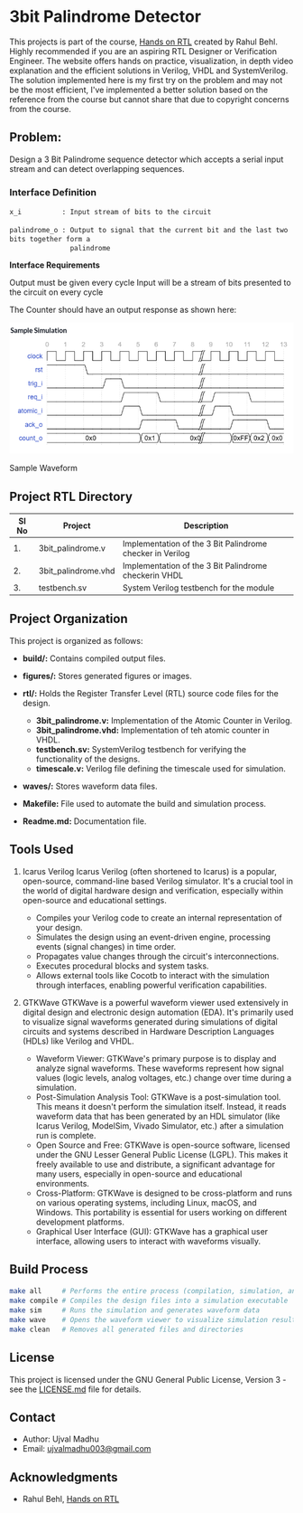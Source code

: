 # 3bit Palindrome Detector
This projects is part of the course, [Hands on RTL](https://quicksilicon.in/course/rtl-design) created by Rahul Behl. Highly recommended if you are an aspiring RTL Designer or Verification Engineer. The website offers hands on practice, visualization, in depth video explanation and the efficient solutions in Verilog, VHDL and SystemVerilog. The solution implemented here is my first try on the problem and may not be the most efficient, I've implemented a better solution based on the reference from the course but cannot share that due to copyright concerns from the course.

## Problem:

Design a 3 Bit Palindrome sequence detector which accepts a serial input stream and can detect overlapping sequences.

### Interface Definition

```
x_i          : Input stream of bits to the circuit

palindrome_o : Output to signal that the current bit and the last two bits together form a
               palindrome

```

**Interface Requirements**

Output must be given every cycle
Input will be a stream of bits presented to the circuit on every cycle

The Counter should have an output response as shown here:

<p>
    <img src = "./figures/Sample_waveform.png" />
    <figcaption>                Sample Waveform                </figcaption>
</p>


## Project RTL Directory

| Sl No | Project | Description |
|-------|---------|-------------|
| 1.    | 3bit_palindrome.v | Implementation of the 3 Bit Palindrome checker in Verilog |
| 2. | 3bit_palindrome.vhd |  Implementation of the 3 Bit Palindrome checkerin VHDL |
| 3. | testbench.sv | System Verilog testbench for the module |


## Project Organization

This project is organized as follows:

* **build/:** Contains compiled output files.
* **figures/:** Stores generated figures or images.
* **rtl/:** Holds the Register Transfer Level (RTL) source code files for the design.
    * **3bit_palindrome.v:** Implementation of the Atomic Counter in Verilog.
    * **3bit_palindrome.vhd:** Implementation of teh atomic counter in VHDL.
    * **testbench.sv:** SystemVerilog testbench for verifying the functionality of the designs.
    * **timescale.v:** Verilog file defining the timescale used for simulation.

* **waves/:** Stores waveform data files.
* **Makefile:** File used to automate the build and simulation process.
* **Readme.md:** Documentation file.



## Tools Used

1. Icarus Verilog
    Icarus Verilog (often shortened to Icarus) is a popular, open-source, command-line based Verilog simulator. It's a crucial tool in the world of digital hardware design and verification, especially within open-source and educational settings.
    - Compiles your Verilog code to create an internal representation of your design.
    - Simulates the design using an event-driven engine, processing events (signal changes) in time order.
    - Propagates value changes through the circuit's interconnections.
    - Executes procedural blocks and system tasks.
    - Allows external tools like Cocotb to interact with the simulation through interfaces, enabling powerful verification capabilities.

4. GTKWave
    GTKWave is a powerful waveform viewer used extensively in digital design and electronic design automation (EDA). It's primarily used to visualize signal waveforms generated during simulations of digital circuits and systems described in Hardware Description Languages (HDLs) like Verilog and VHDL.

    - Waveform Viewer: GTKWave's primary purpose is to display and analyze signal waveforms. These waveforms represent how signal values (logic levels, analog voltages, etc.) change over time during a simulation.
    - Post-Simulation Analysis Tool: GTKWave is a post-simulation tool. This means it doesn't perform the simulation itself. Instead, it reads waveform data that has been generated by an HDL simulator (like Icarus Verilog, ModelSim, Vivado Simulator, etc.) after a simulation run is complete.
    - Open Source and Free: GTKWave is open-source software, licensed under the GNU Lesser General Public License (LGPL). This makes it freely available to use and distribute, a significant advantage for many users, especially in open-source and educational environments.
    - Cross-Platform: GTKWave is designed to be cross-platform and runs on various operating systems, including Linux, macOS, and Windows. This portability is essential for users working on different development platforms.
    - Graphical User Interface (GUI): GTKWave has a graphical user interface, allowing users to interact with waveforms visually.


## Build Process

```bash
make all     # Performs the entire process (compilation, simulation, and waveform viewing)
make compile # Compiles the design files into a simulation executable
make sim     # Runs the simulation and generates waveform data
make wave    # Opens the waveform viewer to visualize simulation results
make clean   # Removes all generated files and directories
```

<!-- ## Output:

The Output from the simulation is shown here:
<p>
    <img src = "./figures/tb_output.png"/>
    <figcaption>Test Bench output</figcaption>
</p>

The Waveforms from the simulation is shown here:
<p>
    <img src = "./figures/waveforms.png"/>
    <figcaption>Simulation Waveforms</figcaption>
</p> -->

## License

This project is licensed under the GNU General Public License, Version 3 - see the [LICENSE.md](LICENSE.md) file for details.

## Contact

- Author: Ujval Madhu
- Email: ujvalmadhu003@gmail.com

## Acknowledgments

- Rahul Behl, [Hands on RTL](https://quicksilicon.in/course/rtl-design)